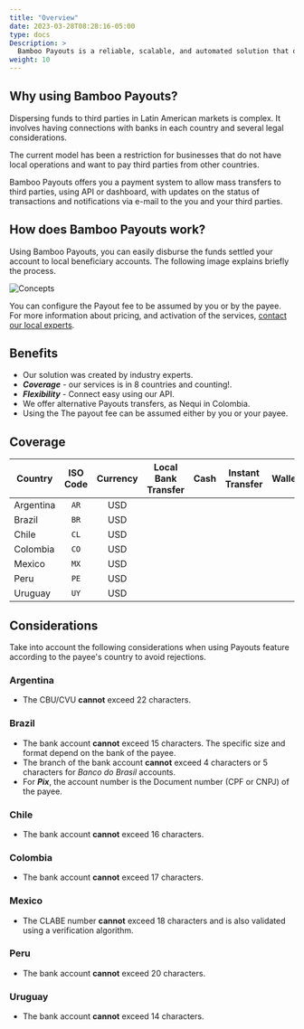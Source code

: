 ```yaml
---
title: "Overview"
date: 2023-03-28T08:28:16-05:00
type: docs
Description: >
  Bamboo Payouts is a reliable, scalable, and automated solution that operates across LATAM producing high-standard processing for merchants that attend to their necessity.
weight: 10
---
```


## Why using Bamboo Payouts?
Dispersing funds to third parties in Latin American markets is complex. It involves having connections with banks in each country and several legal considerations.

The current model has been a restriction for businesses that do not have local operations and want to pay third parties from other countries.

Bamboo Payouts offers you a payment system to allow mass transfers to third parties, using API or dashboard, with updates on the status of transactions and notifications via e-mail to the you and your third parties.

## How does Bamboo Payouts work?
Using Bamboo Payouts, you can easily disburse the funds settled your account to local beneficiary accounts. The following image explains briefly the process.

![Concepts](/assets/Payouts/Payouts1_en.png)

You can configure the Payout fee to be assumed by you or by the payee. For more information about pricing, and activation of the services, [contact our local experts](https://bamboopaymentsystems.com/#contact-form-principal).

## Benefits
* Our solution was created by industry experts.
* ***Coverage*** - our services is in 8 countries and counting!.
* ***Flexibility*** -  Connect easy using our API.
* We offer alternative Payouts transfers, as Nequi in Colombia.
* Using the The payout fee can be assumed either by you or your payee.

## Coverage

| Country | ISO Code | Currency | Local Bank Transfer | Cash | Instant Transfer | Wallet |
|---|:-:|:-:|:-:|:-:|:-:|:-:|
| Argentina  | `AR` | USD | <img src="/assets/check_mark_64.png" width="15px"/> | <img src="/assets/check_mark_64.png" width="15px"/> |   |   |
| Brazil | `BR` | USD | <img src="/assets/check_mark_64.png" width="15px"/> |   | <img src="/assets/check_mark_64.png" width="15px"/> |   |
| Chile  | `CL` | USD | <img src="/assets/check_mark_64.png" width="15px"/> |   |   |   |
| Colombia  | `CO` | USD | <img src="/assets/check_mark_64.png" width="15px"/> |   |   | <img src="/assets/check_mark_64.png" width="15px"/> |
| Mexico  | `MX` | USD | <img src="/assets/check_mark_64.png" width="15px"/> |   |   |   |
| Peru  | `PE` | USD | <img src="/assets/check_mark_64.png" width="15px"/> |   |   |   |
| Uruguay  | `UY` | USD | <img src="/assets/check_mark_64.png" width="15px"/> | <img src="/assets/check_mark_64.png" width="15px"/> |   | <img src="/assets/check_mark_64.png" width="15px"/> |

## Considerations
Take into account the following considerations when using Payouts feature according to the payee's country to avoid rejections.

### Argentina
* The CBU/CVU **cannot** exceed 22 characters.

### Brazil
* The bank account **cannot** exceed 15 characters. The specific size and format depend on the bank of the payee.
* The branch of the bank account **cannot** exceed 4 characters or 5 characters for _Banco do Brasil_ accounts.
* For ***Pix***, the account number is the Document number (CPF or CNPJ) of the payee.

### Chile
* The bank account **cannot** exceed 16 characters.

### Colombia
* The bank account **cannot** exceed 17 characters.

### Mexico
* The CLABE number **cannot** exceed 18 characters and is also validated using a verification algorithm.

### Peru
* The bank account **cannot** exceed 20 characters.

### Uruguay
* The bank account **cannot** exceed 14 characters.